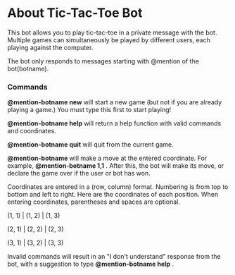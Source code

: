# About Tic-Tac-Toe Bot

This bot allows you to play tic-tac-toe in a private message with the bot.
Multiple games can simultaneously be played by different users, each playing
against the computer.

The bot only responds to messages starting with @mention of the bot(botname).

### Commands
**@mention-botname new** will start a new game (but not if you are
already playing a game.) You must type this first to start playing!

**@mention-botname help** will return a help function with valid
commands and coordinates.

**@mention-botname quit** will quit from the current game.

**@mention-botname <coordinate>** will make a move at the
entered coordinate. For example, **@mention-botname 1,1** . After this, the bot will make
its move, or declare the game over if the user or bot has won.

Coordinates are entered in a (row, column) format. Numbering is from top to
bottom and left to right.
Here are the coordinates of each position. When entering coordinates, parentheses
and spaces are optional.

(1, 1)  | (1, 2) | (1, 3)

(2, 1)  | (2, 2) | (2, 3)

(3, 1)  | (3, 2) | (3, 3)

Invalid commands will result in an "I don't understand" response from the bot,
with a suggestion to type **@mention-botname help** .
